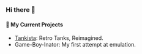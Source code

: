 ### Hi there 👋

#### 🔭 My Current Projects
- [Tankista](rrsoftware.github.io): Retro Tanks, Reimagined.
- Game-Boy-Inator: My first attempt at emulation.

<!--
**Roshinator/Roshinator** is a ✨ _special_ ✨ repository because its `README.md` (this file) appears on your GitHub profile.

Here are some ideas to get you started:

- 🔭 I’m currently working on ...
- 🌱 I’m currently learning ...
- 👯 I’m looking to collaborate on ...
- 🤔 I’m looking for help with ...
- 💬 Ask me about ...
- 📫 How to reach me: ...
- 😄 Pronouns: ...
- ⚡ Fun fact: ...
-->
